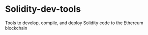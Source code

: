 # Solidity-dev-tools
Tools to develop, compile, and deploy Solidity code to the Ethereum blockchain
